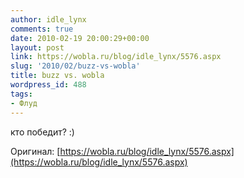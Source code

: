 ```yaml
---
author: idle_lynx
comments: true
date: 2010-02-19 20:00:29+00:00
layout: post
link: https://wobla.ru/blog/idle_lynx/5576.aspx
slug: '2010/02/buzz-vs-wobla'
title: buzz vs. wobla
wordpress_id: 488
tags:
- Флуд
---
```


кто победит? :) 

Оригинал: [https://wobla.ru/blog/idle_lynx/5576.aspx](https://wobla.ru/blog/idle_lynx/5576.aspx)
